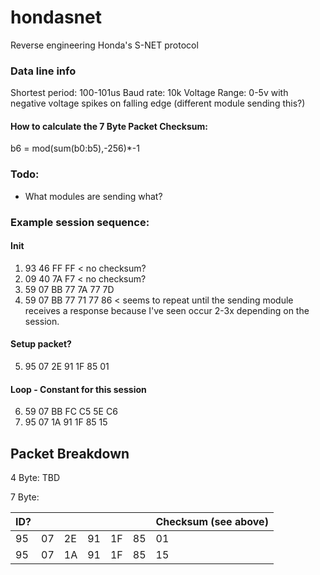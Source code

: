 # hondasnet
Reverse engineering Honda's S-NET protocol

### Data line info
Shortest period: 100-101us
Baud rate: 10k
Voltage Range: 0-5v with negative voltage spikes on falling edge (different module sending this?)

#### How to calculate the 7 Byte Packet Checksum:
b6 = mod(sum(b0:b5),-256)*-1

### Todo:
- What modules are sending what?


### Example session sequence:

#### Init
1.  93 46 FF FF < no checksum?
2.  09 40 7A F7 < no checksum?
3.  59 07 BB 77 7A 77 7D
4.  59 07 BB 77 71 77 86 < seems to repeat until the sending module receives a response because I've seen occur 2-3x depending on the session.

#### Setup packet?
5. 95 07 2E 91 1F 85 01

#### Loop - Constant for this session
6. 59 07 BB FC C5 5E C6
7. 95 07 1A 91 1F 85 15

## Packet Breakdown

4 Byte: TBD

7 Byte:

| ID? |  |  |  |  |  						|Checksum (see above)|  
| -- | -- | -- | -- | -- | -- | -- |
| 95 | 07 | 2E | 91 | 1F | 85 | 01 |
| 95 | 07 | 1A | 91 | 1F | 85 | 15 |
<!--stackedit_data:
eyJoaXN0b3J5IjpbLTE0NzE5OTU5NzksLTE1ODI1NDMwNjZdfQ
==
-->